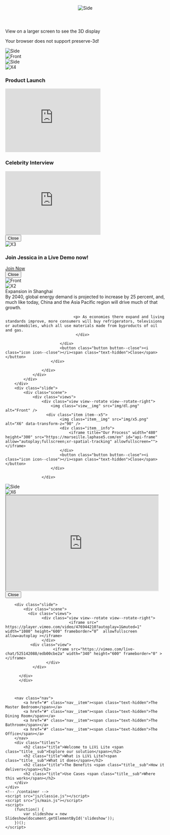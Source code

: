<!DOCTYPE html>
<html lang="en" class="no-js">

<head>
    <meta charset="UTF-8" />
    <meta http-equiv="X-UA-Compatible" content="IE=edge">
    <meta name="viewport" content="width=device-width, initial-scale=1">
    <title>Interactive Room Display | Codrops</title>
    <meta name="description" content="An experimental interactive room slideshow based on the prototype concept by Bilal Mechairia's Dribbble shot 'Spaces'" />
    <meta name="keywords" content="room, slideshow, 3d, perspective, animation, css, javascript, web development" />
    <meta name="author" content="Codrops" />
    <link rel="shortcut icon" href="favicon.ico">
    <link rel="stylesheet" type="text/css" href="css/normalize.css" />
    <link rel="stylesheet" type="text/css" href="fonts/icomoon/icomoon.css" />
    <link rel="stylesheet" type="text/css" href="css/demo.css" />
    <link rel="stylesheet" type="text/css" href="css/component.css" />
    <link rel="stylesheet" type="text/css" href="css/animations.css" />
    <script src="js/modernizr-custom.js"></script>
  <script>
    window.intercomSettings = {
      app_id: "rlm63db8"
    };
  </script>

  <script>
  // We pre-filled your app ID in the widget URL: 'https://widget.intercom.io/widget/rlm63db8'
  (function(){var w=window;var ic=w.Intercom;if(typeof ic==="function"){ic('reattach_activator');ic('update',w.intercomSettings);}else{var d=document;var i=function(){i.c(arguments);};i.q=[];i.c=function(args){i.q.push(args);};w.Intercom=i;var l=function(){var s=d.createElement('script');s.type='text/javascript';s.async=true;s.src='https://widget.intercom.io/widget/rlm63db8';var x=d.getElementsByTagName('script')[0];x.parentNode.insertBefore(s,x);};if(w.attachEvent){w.attachEvent('onload',l);}else{w.addEventListener('load',l,false);}}})();
</script>
</head>

<body>
    <header class="codrops-header">
        <!-- <div class="codrops-links"> -->
        <!-- <a class="codrops-icon codrops-icon--prev" href="http://tympanus.net/Development/RainEffect/" title="Previous Demo"><span>Previous Demo</span></a> -->
        <img class="logo" src="img/Logo.png" alt="Side" />
        <!-- <h1>GENERIC BRAND</h1> -->
    </header>
  <body>
    <p class="info info--size">View on a larger screen to see the 3D display</p>
    <p class="info info--support">Your browser does not support preserve-3d!</p>
    <div id="slideshow" class="slideshow">
        <div class="slide">
            <div class="scene">
                <div class="views">
                    <div class="view">
                        <img class="view__img" src="img/al.png" alt="Side" />
<!--                         <div class="item item--x1">
                            <img class="item__img" src="img/x1.png" alt="X1" data-transform-z="80" />
                            <div class="item__info">
                                <h3 class="item__title">Shaker Set</h3>
                                <div class="item__price"><sup>$</sup>59</div>
                                <button class="button button--buy"><i class="icon icon--shopping-cart"></i><span class="text-hidden">Add to cart</span></button>
                            </div>
                            <button class="button button--close"><i class="icon icon--close"></i><span class="text-hidden">Close</span></button> -->
<!--                         </div>
                        <div class="item item--x2">
                            <img class="item__img" src="img/x2.png" alt="X2" data-transform-z="60" />
                            <div class="item__info">
                                <h3 class="item__title">Coffee Machine</h3>
                                <div class="item__price"><sup>$</sup>149</div>
                                <button class="button button--buy"><i class="icon icon--shopping-cart"></i><span class="text-hidden">Add to cart</span></button>
                            </div>
                            <button class="button button--close"><i class="icon icon--close"></i><span class="text-hidden">Close</span></button> -->
<!--                         </div> -->
                    </div>
                    <div class="view view--rotate view--rotate-left">
                        <img class="view__img" src="img/ar.png" alt="Front" />
<!--                         <div class="item item--x3">
                            <img class="item__img" src="img/x3.png" alt="X3" data-transform-z="40" />
                            <div class="item__info">
                                <h3 class="item__title">Bowl Set</h3>
                                <div class="item__price"><sup>$</sup>49</div>
                                <button class="button button--buy"><i class="icon icon--shopping-cart"></i><span class="text-hidden">Add to cart</span></button>
                            </div>
                            <button class="button button--close"><i class="icon icon--close"></i><span class="text-hidden">Close</span></button>
                        </div> -->
                    </div>
                </div>
            </div>
        </div>
        <div class="slide">
            <div class="scene">
                <div class="views">
                    <div class="view">
                        <img class="view__img" src="img/bl.png" alt="Side" />
                        <div class="item item--x1">
                            <img class="item__img" src="img/x1.png" alt="X4" data-transform-z="60" />
                            <div class="item__info">
                                <h3 class="item__title">Product Launch</h3>
<!--                                 <div class="item__price"></div> -->
                                <iframe src="https://giphy.com/embed/xT39Div8FqzcSnf5hm"  height="200" frameBorder="0" class="giphy-embed" allowFullScreen></iframe>
                              <h3 class="item__title">Celebrity Interview</h3>
<!--                                 <div class="item__price"></div> -->
                                <iframe src="https://giphy.com/embed/hqa4GZT80Q2KSerdwj"  height="200" frameBorder="0" class="giphy-embed" allowFullScreen></iframe>
                           </div>
                            <button class="button button--close"><i class="icon icon--close"></i><span class="text-hidden">Close</span></button>
                        </div>
                       <div class="item item--x3">
                            <img class="item__img" src="img/x3.png" alt="X3" data-transform-z="80" /> 
                          <div class="item__info">
                                <h3 class="item__title join-title">Join Jessica in a Live Demo now!</h3>
<!--                                 <div class="item__price"><sup>$</sup>39</div> -->
                                <a href="https://zoom.us/j/93246617969?pwd=SjVsbCtYWVNrZllDVDhRV0JnMXBJdz09" target="blank" class=" button-join" > Join Now </a>
                            </div>
                            <button class="button button--close"><i class="icon icon--close"></i><span class="text-hidden">Close</span></button>
                        </div> 
                    </div>
                    <div class="view view--rotate view--rotate-left">
                        <img class="view__img" src="img/br.png" alt="Front" />
                        <div class="item item--x2">
                            <img class="item__img" src="img/x4.png" alt="X2" data-transform-z="90" />
                            <div class="item__info article">
                                <div class="item__price">Expansion in Shanghai</div>
                                <div>By 2040, global energy demand is projected to increase by 25 percent, and, much like today, China and the Asia Pacific region will drive much of that growth. 
                                  
                                  <p> As economies there expand and living standards improve, more consumers will buy refrigerators, televisions or automobiles, which all use materials made from byproducts of oil and gas. 
                                   </div>
<!--                                 <div class="item__price"><sup>$</sup>129</div>
                                <button class="button button--buy"><i class="icon icon--shopping-cart"></i><span class="text-hidden">Add to cart</span></button> -->
                            </div>
                            <button class="button button--close"><i class="icon icon--close"></i><span class="text-hidden">Close</span></button>
                        </div>
                       
                    </div>
                </div>
            </div>
        </div>
        <div class="slide">
            <div class="scene">
                <div class="views">
                    <div class="view view--rotate view--rotate-right">
                        <img class="view__img" src="img/dl.png" alt="Front" />
                      <div class="item item--x5">
                            <img class="item__img" src="img/x5.png" alt="X6" data-transform-z="90" />
                            <div class="item__info">
                                <iframe title="Our Process" width="480" height="300" src="https://marseille.laphase5.com/en" id="api-frame" allow="autoplay;fullscreen;xr-spatial-tracking" allowfullscreen=""></iframe>
                            </div>
                            <button class="button button--close"><i class="icon icon--close"></i><span class="text-hidden">Close</span></button>
                        </div>
<!--                           <div class="item item--x3">
                            <img class="item__img" src="img/x3.png" alt="X4" data-transform-z="90" />
                            <div class="item__info">
                                <iframe title="Modern device of MRI 3D model - Sketchfab" class="c-viewer__iframe" src="https://sketchfab.com/models/74bc0dea266c4b228fcee69da6535330/embed?autostart=1&amp;internal=1&amp;ui_infos=0&amp;ui_snapshots=1&amp;ui_stop=0&amp;ui_watermark=0" id="api-frame" allow="autoplay;fullscreen;xr-spatial-tracking" allowfullscreen=""></iframe>

                            </div>
                            <button class="button button--close"><i class="icon icon--close"></i><span class="text-hidden">Close</span></button>
                        </div> -->
<!--                       <div class="item item--x1">
                            <img class="item__img" src="img/x1.png" alt="X5" data-transform-z="90" />
                            <div class="item__info">
                                <iframe title="Modern device of MRI 3D model - Sketchfab" class="c-viewer__iframe" src="https://sketchfab.com/models/74bc0dea266c4b228fcee69da6535330/embed?autostart=1&amp;internal=1&amp;ui_infos=0&amp;ui_snapshots=1&amp;ui_stop=0&amp;ui_watermark=0" id="api-frame" allow="autoplay;fullscreen;xr-spatial-tracking" allowfullscreen=""></iframe>
<!--                                 <div class="item__price"><sup>$</sup>129</div>
                                <button class="button button--buy"><i class="icon icon--shopping-cart"></i><span class="text-hidden">Add to cart</span></button> -->
<!--                             </div>
                            <button class="button button--close"><i class="icon icon--close"></i><span class="text-hidden">Close</span></button>
                        </div>  -->
                    </div>
<div class="view">
                        <img class="view__img" src="img/dr.png" alt="Side" />
                      <div class="item item--x6">
                            <img class="item__img" src="img/x2.png" alt="X6" data-transform-z="90" />
                            <div class="item__info">
                                <iframe title="Modern device of MRI 3D model - Sketchfab" class="c-viewer__iframe" width="480" height="300" src="https://sketchfab.com/models/74bc0dea266c4b228fcee69da6535330/embed?autostart=1&amp;internal=1&amp;ui_infos=0&amp;ui_snapshots=1&amp;ui_stop=0&amp;ui_watermark=0" id="api-frame" allow="autoplay;fullscreen;xr-spatial-tracking" allowfullscreen=""></iframe>
                            </div>
                            <button class="button button--close"><i class="icon icon--close"></i><span class="text-hidden">Close</span></button>
                        </div>
                    </div>
                </div>
            </div>
        </div>

        <div class="slide">
            <div class="scene">
              <div class="views">
                    <div class="view view--rotate view--rotate-right">
                                <iframe src=" https://player.vimeo.com/video/476944210?autoplay=1&muted=1" width="1080" height="600" frameborder=“0”  allowfullscreen  allow=autoplay ></iframe>
                    </div>
               <div class="view">
                         <iframe src="https://vimeo.com/live-chat/525142088/edb00cbe2a" width="340" height="600" frameborder="0" ></iframe>
                      </div> 
                </div>
              
          </div>        
          </div>
                    

              
        <nav class="nav">
            <a href="#" class="nav__item"><span class="text-hidden">The Master Bedroom</span></a>
            <a href="#" class="nav__item"><span class="text-hidden">The Dining Room</span></a>
            <a href="#" class="nav__item"><span class="text-hidden">The Bathroom</span></a>
            <a href="#" class="nav__item"><span class="text-hidden">The Office</span></a>
        </nav>
        <div class="titles">
            <h2 class="title">Welcome to LiVi Lite <span class="title__sub">Explore our solution</span></h2>
            <h2 class="title">What is LiVi Lite?<span class="title__sub">What it does</span></h2>
            <h2 class="title">The Benefits <span class="title__sub">How it delivers</span></h2>
            <h2 class="title">Use Cases <span class="title__sub">Where this works</span></h2>
        </div>
    </div>
    <!-- /container -->
    <script src="js/classie.js"></script>
    <script src="js/main.js"></script>
    <script>
        (function() {
            var slideshow = new Slideshow(document.getElementById('slideshow'));
        })();
    </script>
</body>

</html>
